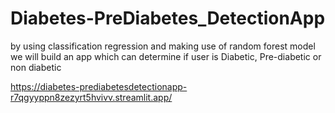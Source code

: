 # Diabetes-PreDiabetes_DetectionApp
by using classification regression and making use of random forest model we will build an app which can determine if user is Diabetic, Pre-diabetic or non diabetic

https://diabetes-prediabetesdetectionapp-r7qgyyppn8zezyrt5hvivv.streamlit.app/
